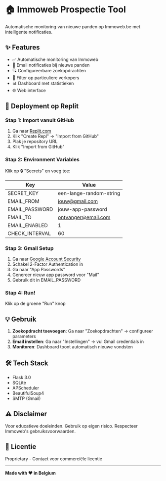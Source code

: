 # 🏠 Immoweb Prospectie Tool

Automatische monitoring van nieuwe panden op Immoweb.be met intelligente notificaties.

## ✨ Features

- ✅ Automatische monitoring van Immoweb
- 📧 Email notificaties bij nieuwe panden
- 🔍 Configureerbare zoekopdrachten
- 🎯 Filter op particuliere verkopers
- 📊 Dashboard met statistieken
- 🌐 Web interface

## 🚀 Deployment op Replit

### Stap 1: Import vanuit GitHub
1. Ga naar [Replit.com](https://replit.com)
2. Klik "Create Repl" → "Import from GitHub"
3. Plak je repository URL
4. Klik "Import from GitHub"

### Stap 2: Environment Variables
Klik op 🔒 "Secrets" en voeg toe:

| Key | Value |
|-----|-------|
| SECRET_KEY | een-lange-random-string |
| EMAIL_FROM | jouw@gmail.com |
| EMAIL_PASSWORD | jouw-app-password |
| EMAIL_TO | ontvanger@email.com |
| EMAIL_ENABLED | 1 |
| CHECK_INTERVAL | 60 |

### Stap 3: Gmail Setup
1. Ga naar [Google Account Security](https://myaccount.google.com/security)
2. Schakel 2-Factor Authentication in
3. Ga naar "App Passwords"
4. Genereer nieuw app password voor "Mail"
5. Gebruik dit in EMAIL_PASSWORD

### Stap 4: Run!
Klik op de groene "Run" knop

## 💡 Gebruik

1. **Zoekopdracht toevoegen**: Ga naar "Zoekopdrachten" → configureer parameters
2. **Email instellen**: Ga naar "Instellingen" → vul Gmail credentials in
3. **Monitoren**: Dashboard toont automatisch nieuwe vondsten

## 🛠️ Tech Stack

- Flask 3.0
- SQLite
- APScheduler
- BeautifulSoup4
- SMTP (Gmail)

## ⚠️ Disclaimer

Voor educatieve doeleinden. Gebruik op eigen risico. Respecteer Immoweb's gebruiksvoorwaarden.

## 📄 Licentie

Proprietary - Contact voor commerciële licentie

---

**Made with ❤️ in Belgium**

